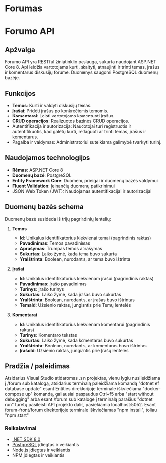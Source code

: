 # Forumas

# Forumo API

## Apžvalga

Forumo API yra RESTful žiniatinklio paslauga, sukurta naudojant ASP.NET Core 8. Api leidžia vartotojams kurti, skaityti, atnaujinti ir trinti temas, įrašus ir komentarus diskusijų forume. Duomenys saugomi PostgreSQL duomenų bazėje.

## Funkcijos

- **Temos**: Kurti ir valdyti diskusijų temas.
- **Įrašai**: Pridėti įrašus po konkrečiomis temomis.
- **Komentarai**: Leisti vartotojams komentuoti įrašus.
- **CRUD operacijos**: Realizuotos bazinės CRUD operacijos.
- Autentifikacija ir autorizacija: Naudotojai turi registruotis ir autentifikuotis, kad galėtų kurti, redaguoti ar trinti temas, įrašus ir komentarus.
- Pagalba ir valdymas: Administratoriui suteikiama galimybė tvarkyti turinį.

## Naudojamos technologijos

- **Rėmas**: ASP.NET Core 8
- **Duomenų bazė**: PostgreSQL
- **Entity Framework Core**: Duomenų prieigai ir duomenų bazės valdymui
- **Fluent Validation**: Įeinančių duomenų patikrinimui
- JSON Web Token (JWT): Naudojamas autentifikacijai ir autorizacijai

## Duomenų bazės schema

Duomenų bazė susideda iš trijų pagrindinių lentelių:

1. **Temos**
    - **Id**: Unikalus identifikatorius kiekvienai temai (pagrindinis raktas)
    - **Pavadinimas**: Temos pavadinimas
    - **Aprašymas**: Trumpas temos aprašymas
    - **Sukurtas**: Laiko žymė, kada tema buvo sukurta
    - **YraIštrinta**: Boolean, nurodantis, ar tema buvo ištrinta

2. **Įrašai**
    - **Id**: Unikalus identifikatorius kiekvienam įrašui (pagrindinis raktas)
    - **Pavadinimas**: Įrašo pavadinimas
    - **Turinys**: Įrašo turinys
    - **Sukurtas**: Laiko žymė, kada įrašas buvo sukurtas
    - **YraIštrinta**: Boolean, nurodantis, ar įrašas buvo ištrintas
    - **TemaId**: Užsienio raktas, jungiantis prie Temų lentelės

3. **Komentarai**
    - **Id**: Unikalus identifikatorius kiekvienam komentarui (pagrindinis raktas)
    - **Turinys**: Komentaro tekstas
    - **Sukurtas**: Laiko žymė, kada komentaras buvo sukurtas
    - **YraIštrinta**: Boolean, nurodantis, ar komentaras buvo ištrintas
    - **ĮrašoId**: Užsienio raktas, jungiantis prie Įrašų lentelės

## Pradžia / paleidimas
Atsidarius Visual Studio atidaromas .sln projektas, vienu lygiu nusileidžiama į /forum sub katalogą, atsidarius terminalą paleidžiama komandą "dotnet ef database update" esant Entities direktorijoje terminale iškviečiama "docker-compose up" komandą, galiausiai paspaudus Ctrl+f5 arba "start without debugging" arba esant /forum sub kataloge į terminalą parašius "dotnet run" turėtų pasileisti API projekto dalis, pasiekiamia localhost:5052.
Esant forum-front/forum direktorijoje terminale iškviečiamas "npm install", toliau "npm start"

### Reikalavimai

- [.NET SDK 8.0](https://dotnet.microsoft.com/download/dotnet/8.0)
- [PostgreSQL](https://www.postgresql.org/download/) įdiegtas ir veikiantis
- Node.js įdiegtas ir veikiantis
- NPM įdiegtas ir veikiantis
